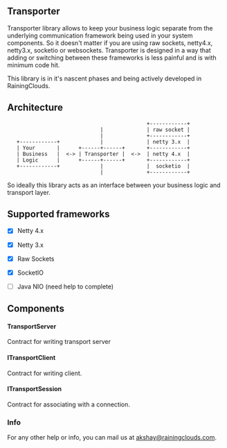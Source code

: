 ## Transporter

Transporter library allows to keep your business logic separate from the underlying communication framework
being used in your system components. So it doesn't matter if you are using  raw sockets, netty4.x, netty3.x, socketio
or websockets. Transporter is designed in a way that adding or switching between these frameworks is less painful and
is with minimum code hit.

This library is in it's nascent phases and being actively developed in RainingClouds.


## Architecture

```
                                             +------------+
                              |              | raw socket |
                              |              +------------+
   +------------+             |              | netty 3.x  |
   | Your       |      +------+------+       +------------+
   | Business   |  <-> | Transporter |  <->  | netty 4.x  |
   | Logic      |      +------+------+       +------------+
   +------------+             |              |  socketio  |
                              |              +------------+
```

So ideally this library acts as an interface between your business logic and transport layer.


## Supported frameworks

- [x] Netty 4.x
- [x] Netty 3.x
- [x] Raw Sockets
- [x] SocketIO
- [ ] Java NIO (need help to complete)


## Components

#### TransportServer

Contract for writing transport server


#### ITransportClient

Contract for writing client.


#### ITransportSession

Contract for associating with a connection.

### Info

For any other help or info, you can mail us at akshay@rainingclouds.com.
